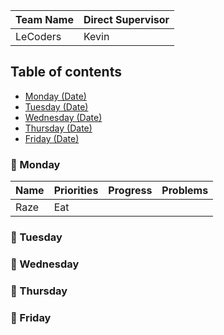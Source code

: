 

| Team Name | Direct Supervisor | 
|--------|--------|
| LeCoders| Kevin |

## Table of contents
- [Monday (Date)](#monday-date)
- [Tuesday (Date)](#tuesday-date)
- [Wednesday (Date)](#wednesday-date)
- [Thursday (Date)](#thursday-date)
- [Friday (Date)](#friday-date)

### :date: Monday <Date>
| Name    | Priorities|Progress |Problems   |
|---------|-----------|---------|-----------|
| Raze| Eat     |         |           |

### :date: Tuesday <Date>

### :date: Wednesday <Date>

### :date: Thursday <Date>

### :date: Friday <Date>


